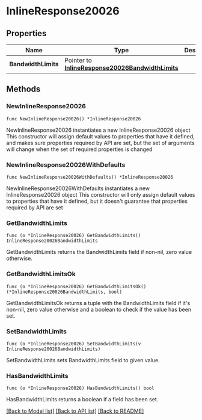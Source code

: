 # InlineResponse20026

## Properties

Name | Type | Description | Notes
------------ | ------------- | ------------- | -------------
**BandwidthLimits** | Pointer to [**InlineResponse20026BandwidthLimits**](InlineResponse20026BandwidthLimits.md) |  | [optional] 

## Methods

### NewInlineResponse20026

`func NewInlineResponse20026() *InlineResponse20026`

NewInlineResponse20026 instantiates a new InlineResponse20026 object
This constructor will assign default values to properties that have it defined,
and makes sure properties required by API are set, but the set of arguments
will change when the set of required properties is changed

### NewInlineResponse20026WithDefaults

`func NewInlineResponse20026WithDefaults() *InlineResponse20026`

NewInlineResponse20026WithDefaults instantiates a new InlineResponse20026 object
This constructor will only assign default values to properties that have it defined,
but it doesn't guarantee that properties required by API are set

### GetBandwidthLimits

`func (o *InlineResponse20026) GetBandwidthLimits() InlineResponse20026BandwidthLimits`

GetBandwidthLimits returns the BandwidthLimits field if non-nil, zero value otherwise.

### GetBandwidthLimitsOk

`func (o *InlineResponse20026) GetBandwidthLimitsOk() (*InlineResponse20026BandwidthLimits, bool)`

GetBandwidthLimitsOk returns a tuple with the BandwidthLimits field if it's non-nil, zero value otherwise
and a boolean to check if the value has been set.

### SetBandwidthLimits

`func (o *InlineResponse20026) SetBandwidthLimits(v InlineResponse20026BandwidthLimits)`

SetBandwidthLimits sets BandwidthLimits field to given value.

### HasBandwidthLimits

`func (o *InlineResponse20026) HasBandwidthLimits() bool`

HasBandwidthLimits returns a boolean if a field has been set.


[[Back to Model list]](../README.md#documentation-for-models) [[Back to API list]](../README.md#documentation-for-api-endpoints) [[Back to README]](../README.md)


